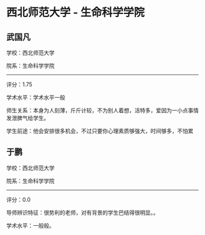 # 西北师范大学 - 生命科学学院

## 武国凡

学校：西北师范大学

院系：生命科学学院

* * *

评分：1.75

学术水平：学术水平一般

师生关系：本身为人刻薄，斤斤计较，不为别人着想，活特多，爱因为一小点事情发泄脾气给学生。

学生前途：他会安排很多机会，不过只要你心理素质够强大，时间够多，不怕累

## 于鹏

学校：西北师范大学

院系：生命科学学院

* * *

评分：0.0

导师辨识特征：很势利的老师，对有背景的学生巴结得很明显。。

学术水平：一般般。